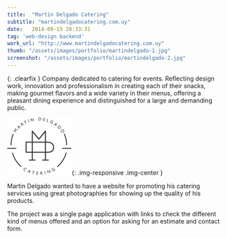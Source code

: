 ```yaml
---
title:  "Martín Delgado Catering"
subtitle: "martindelgadocatering.com.uy"
date:   2014-09-15 20:33:31
tag: 'web-design backend'
work_url: "http://www.martindelgadocatering.com.uy"
thumb: "/assets/images/portfolio/martindelgado-1.jpg"
screenshot: "/assets/images/portfolio/martindelgado-2.jpg"
---
```


{: .clearfix }
Company dedicated to catering for events. Reflecting design work, innovation and professionalism in creating each of their snacks, making gourmet flavors and a wide variety in their menus, offering a pleasant dining experience and distinguished for a large and demanding public.

![](/images/projects/mdc/company-logo.png){: .img-responsive .img-center }

Martin Delgado wanted to have a website for promoting his catering services using great photographies for showing up the quality of his products.

The project was a single page application with links to check the different kind of menus offered and an option for asking for an estimate and contact form.
